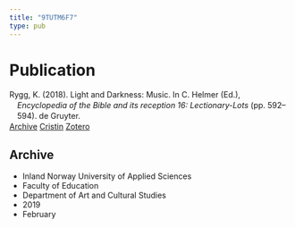 ```yaml
---
title: "9TUTM6F7"
type: pub
---
```

<h1>Publication</h1>
<article id="csl-bib-container-9TUTM6F7" class="csl-bib-container">
  <div class="csl-bib-body" style="line-height: 1.35; padding-left: 1em; text-indent:-1em;">
  <div class="csl-entry">Rygg, K. (2018). Light and Darkness: Music. In C. Helmer (Ed.), <i>Encyclopedia of the Bible and its reception 16: Lectionary-Lots</i> (pp. 592&#x2013;594). de Gruyter.</div>
</div>
  <div class="csl-bib-buttons">
    <a href="#taxonomy-article-9TUTM6F7" class="csl-bib-button">Archive</a>
    <a href alt="Cristin URL" class="csl-bib-button">Cristin</a>
    <a href alt="Zotero URL" class="csl-bib-button">Zotero</a>
  </div>
  <div id="csl-bib-meta-container-9TUTM6F7"></div>
</article>
<div id="csl-bib-meta-9TUTM6F7" class="csl-bib-meta">
  <article id="taxonomy-article-9TUTM6F7" class="taxonomy-article">
    <h1>Archive</h1>
    <ul>
      <li>Inland Norway University of Applied Sciences</li>
      <li>Faculty of Education</li>
      <li>Department of Art and Cultural Studies</li>
      <li>2019</li>
      <li>February</li>
    </ul>
  </article>
</div>
